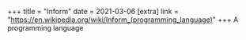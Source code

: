 +++
title = "Inform"
date = 2021-03-06
[extra]
link = "https://en.wikipedia.org/wiki/Inform_(programming_language)"
+++
A programming language

